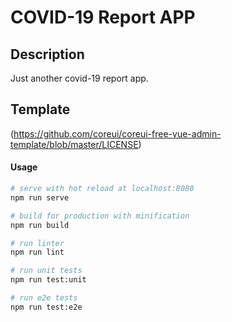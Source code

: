# COVID-19 Report APP

## Description
Just another covid-19 report app.

## Template
(https://github.com/coreui/coreui-free-vue-admin-template/blob/master/LICENSE)

#### Usage

``` bash
# serve with hot reload at localhost:8080
npm run serve

# build for production with minification
npm run build

# run linter
npm run lint

# run unit tests
npm run test:unit

# run e2e tests
npm run test:e2e

```
